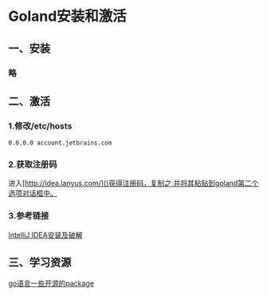 # Goland安装和激活
## 一、安装
### 略

## 二、激活
### 1.修改/etc/hosts
    0.0.0.0 account.jetbrains.com
### 2.获取注册码
进入[http://idea.lanyus.com/]()获得注册码，复制之,并将其粘贴到goland第二个选项对话框中。
### 3.参考链接
[IntelliJ IDEA安装及破解
](https://blog.csdn.net/qq1404510094/article/details/79005826)

## 三、学习资源
[go语言一些开源的package](http://jixiuf.github.io/blog/go_package.html/)